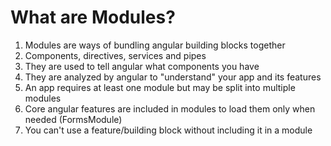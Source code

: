 # What are Modules?
01. Modules are ways of bundling angular building blocks together
02. Components, directives, services and pipes
03. They are used to tell angular what components you have
04. They are analyzed by angular to "understand" your app and its features
05. An app requires at least one module but may be split into multiple modules
06. Core angular features are included in modules to load them only when needed (FormsModule)
07. You can't use a feature/building block without including it in a module